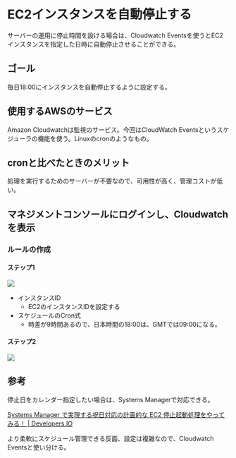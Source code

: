 # EC2インスタンスを自動停止する

サーバーの運用に停止時間を設ける場合は、Cloudwatch Eventsを使うとEC2インスタンスを指定した日時に自動停止させることができる。

## ゴール

毎日18:00にインスタンスを自動停止するように設定する。

## 使用するAWSのサービス

Amazon Cloudwatchは監視のサービス。今回はCloudWatch Eventsというスケジューラの機能を使う。Linuxのcronのようなもの。

## cronと比べたときのメリット

処理を実行するためのサーバーが不要なので、可用性が高く、管理コストが低い。

## マネジメントコンソールにログインし、Cloudwatchを表示

### ルールの作成

#### ステップ1

![](https://i.imgur.com/AxJc0mg.png)
- インスタンスID
	- EC2のインスタンスIDを設定する
- スケジュールのCron式
	- 時差が9時間あるので、日本時間の18:00は、GMTでは09:00になる。

#### ステップ2
![](https://i.imgur.com/hhpLEoJ.png)

## 参考

停止日をカレンダー指定したい場合は、Systems Managerで対応できる。

[Systems Manager で実現する祝日対応の計画的な EC2 停止起動処理をやってみる！ | Developers.IO](https://dev.classmethod.jp/articles/schedule-stopstart-ec2-by-ssm/)

より柔軟にスケジュール管理できる反面、設定は複雑なので、Cloudwatch Eventsと使い分ける。